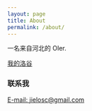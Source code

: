 ```yaml
---
layout: page
title: About
permalink: /about/
---
```


一名来自河北的 OIer.

[我的洛谷](https://www.luogu.com.cn/user/455674)


### 联系我

[E-mail: jielosc@gmail.com](mailto:jielosc@gmail.com)
